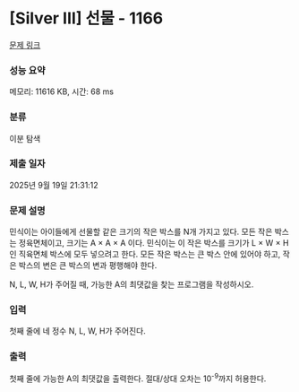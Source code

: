 # [Silver III] 선물 - 1166 

[문제 링크](https://www.acmicpc.net/problem/1166) 

### 성능 요약

메모리: 11616 KB, 시간: 68 ms

### 분류

이분 탐색

### 제출 일자

2025년 9월 19일 21:31:12

### 문제 설명

<p>민식이는 아이들에게 선물할 같은 크기의 작은 박스를 N개 가지고 있다. 모든 작은 박스는 정육면체이고, 크기는 A × A × A 이다. 민식이는 이 작은 박스를 크기가 L × W × H 인 직육면체 박스에 모두 넣으려고 한다. 모든 작은 박스는 큰 박스 안에 있어야 하고, 작은 박스의 변은 큰 박스의 변과 평행해야 한다.</p>

<p>N, L, W, H가 주어질 때, 가능한 A의 최댓값을 찾는 프로그램을 작성하시오.</p>

### 입력 

 <p>첫째 줄에 네 정수 N, L, W, H가 주어진다.</p>

### 출력 

 <p>첫째 줄에 가능한 A의 최댓값을 출력한다. 절대/상대 오차는 10<sup>-9</sup>까지 허용한다.</p>

